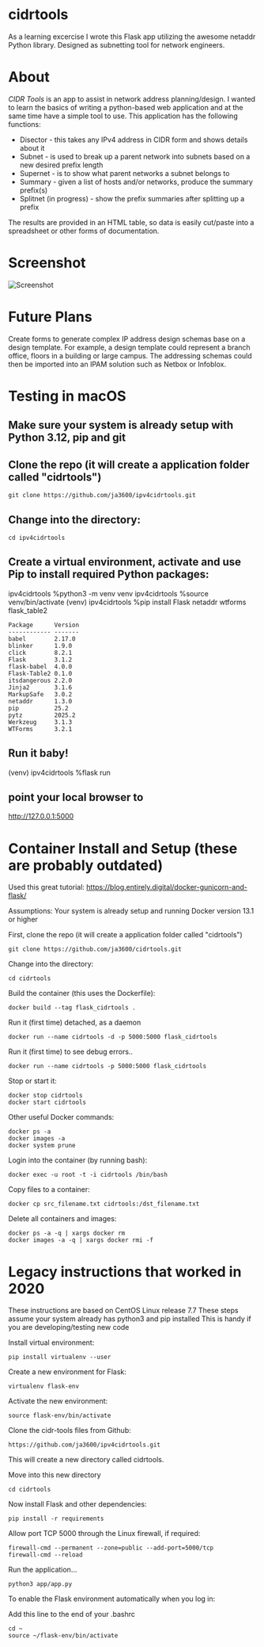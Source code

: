 # cidrtools
As a learning excercise I wrote this Flask app utilizing the awesome netaddr Python library. Designed as subnetting tool for network engineers.

# About
*CIDR Tools* is an app to assist in network address planning/design. I wanted to learn the basics of writing a python-based web application and at the same time have a simple tool to use.  This application has the following functions:
- Disector - this takes any IPv4 address in CIDR form and shows details about it
- Subnet - is used to break up a parent network into subnets based on a new desired prefix length
- Supernet - is to show what parent networks a subnet belongs to
- Summary - given a list of hosts and/or networks, produce the summary prefix(s)
- Splitnet (in progress) - show the prefix summaries after splitting up a prefix

The results are provided in an HTML table, so data is easily cut/paste into a spreadsheet or other forms of documentation.

# Screenshot
![Screenshot](app.png "Screenshot")

# Future Plans
Create forms to generate complex IP address design schemas base on a design template. For example, a design template could represent a branch office, floors in a building or large campus.  The addressing schemas could then be imported into an IPAM solution such as Netbox or Infoblox.  


# Testing in macOS

## Make sure your system is already setup with Python 3.12, pip and git

## Clone the repo (it will create a application folder called "cidrtools")
    
    git clone https://github.com/ja3600/ipv4cidrtools.git

## Change into the directory:

    cd ipv4cidrtools

## Create a virtual environment, activate and use Pip to install required Python packages:

ipv4cidrtools %python3 -m venv venv
ipv4cidrtools %source venv/bin/activate
(venv) ipv4cidrtools %pip install Flask netaddr wtforms flask_table2

    Package      Version
    ------------ -------
    babel        2.17.0
    blinker      1.9.0
    click        8.2.1
    Flask        3.1.2
    flask-babel  4.0.0
    Flask-Table2 0.1.0
    itsdangerous 2.2.0
    Jinja2       3.1.6
    MarkupSafe   3.0.2
    netaddr      1.3.0
    pip          25.2
    pytz         2025.2
    Werkzeug     3.1.3
    WTForms      3.2.1


## Run it baby! 

(venv) ipv4cidrtools %flask run

## point your local browser to

http://127.0.0.1:5000












# Container Install and Setup (these are probably outdated)

Used this great tutorial:
https://blog.entirely.digital/docker-gunicorn-and-flask/


Assumptions: Your system is already setup and running Docker version  13.1 or higher


First, clone the repo (it will create a application folder called "cidrtools")
    
    git clone https://github.com/ja3600/cidrtools.git

Change into the directory:

    cd cidrtools

Build the container (this uses the Dockerfile):

    docker build --tag flask_cidrtools .

Run it (first time) detached, as a daemon
    
    docker run --name cidrtools -d -p 5000:5000 flask_cidrtools 

Run it (first time) to see debug errors..
    
    docker run --name cidrtools -p 5000:5000 flask_cidrtools 

Stop or start it:

    docker stop cidrtools
    docker start cidrtools

Other useful Docker commands:

    docker ps -a
    docker images -a
    docker system prune
    
Login into the container (by running bash):

    docker exec -u root -t -i cidrtools /bin/bash

Copy files to a container:

    docker cp src_filename.txt cidrtools:/dst_filename.txt

Delete all containers and images:

    docker ps -a -q | xargs docker rm
    docker images -a -q | xargs docker rmi -f




# Legacy instructions that worked in 2020

These instructions are based on CentOS Linux release 7.7
These steps assume your system already has python3 and pip installed
This is handy if you are developing/testing new code


Install virtual environment:

    pip install virtualenv --user


Create a new environment for Flask:

    virtualenv flask-env


Activate the new environment:

    source flask-env/bin/activate


Clone the cidr-tools files from Github:

    https://github.com/ja3600/ipv4cidrtools.git

This will create a new directory called cidrtools.


Move into this new directory

    cd cidrtools


Now install Flask and other dependencies:

    pip install -r requirements


Allow port TCP 5000 through the Linux firewall, if required:

    firewall-cmd --permanent --zone=public --add-port=5000/tcp 
    firewall-cmd --reload


Run the application...

    python3 app/app.py


To enable the Flask environment automatically when you log in:

Add this line to the end of your .bashrc

    cd ~
    source ~/flask-env/bin/activate

